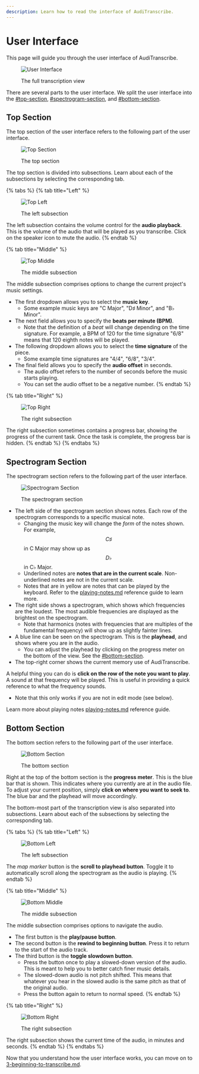 ```yaml
---
description: Learn how to read the interface of AudiTranscribe.
---
```


# User Interface

This page will guide you through the user interface of AudiTranscribe.

<figure><img src="img/2-user-interface/ui.png" alt="User Interface"><figcaption><p>The full transcription view</p></figcaption></figure>

There are several parts to the user interface. We split the user interface into
the [#top-section](2-user-interface.md#top-section "mention"), [#spectrogram-section](2-user-interface.md#spectrogram-section "mention"),
and [#bottom-section](2-user-interface.md#bottom-section "mention").

## Top Section

The top section of the user interface refers to the following part of the user interface.

<figure><img src="img/2-user-interface/top.png" alt="Top Section"><figcaption><p>The top section</p></figcaption></figure>

The top section is divided into subsections. Learn about each of the subsections by selecting the corresponding tab.

{% tabs %}
{% tab title="Left" %}
<figure><img src="img/2-user-interface/top-left.png" alt="Top Left"><figcaption><p>The left subsection</p></figcaption></figure>

The left subsection contains the volume control for the **audio playback**. This is the volume of the audio that will be
played as you transcribe. Click on the speaker icon to mute the audio.
{% endtab %}

{% tab title="Middle" %}
<figure><img src="img/2-user-interface/top-middle.png" alt="Top Middle"><figcaption><p>The middle subsection</p></figcaption></figure>

The middle subsection comprises options to change the current project's music settings.

* The first dropdown allows you to select the **music key**.
    * Some example music keys are "C Major", "D♯ Minor", and "B♭ Minor".
* The next field allows you to specify the **beats per minute (BPM)**.
    * Note that the definition of a _beat_ will change depending on the time signature. For example, a BPM of 120 for
      the time signature "6/8" means that 120 eighth notes will be played.
* The following dropdown allows you to select the **time signature** of the piece.
    * Some example time signatures are "4/4", "6/8", "3/4".
* The final field allows you to specify the **audio offset** in seconds.
    * The audio offset refers to the number of seconds before the music starts playing.
    * You can set the audio offset to be a negative number.
      {% endtab %}

{% tab title="Right" %}
<figure><img src="img/2-user-interface/top-right.png" alt="Top Right"><figcaption><p>The right subsection</p></figcaption></figure>

The right subsection sometimes contains a progress bar, showing the progress of the current task. Once the task is
complete, the progress bar is hidden.
{% endtab %}
{% endtabs %}

## Spectrogram Section

The spectrogram section refers to the following part of the user interface.

<figure><img src="img/2-user-interface/spectrogram.png" alt="Spectrogram Section"><figcaption><p>The spectrogram section</p></figcaption></figure>

* The left side of the spectrogram section shows notes. Each row of the spectrogram corresponds to a specific musical
  note.
    * Changing the music key will change the _form_ of the notes shown. For example, $$C♯$$ in C Major may show up as
      $$D♭$$ in C♭ Major.
    * Underlined notes are **notes that are in the current scale**. Non-underlined notes are not in the current scale.
    * Notes that are in yellow are notes that can be played by the keyboard. Refer to
      the [playing-notes.md](../reference/playing-notes.md "mention") reference guide to learn more.
* The right side shows a spectrogram, which shows which frequencies are the loudest. The most audible frequencies are
  displayed as the brightest on the spectrogram.
    * Note that harmonics (notes with frequencies that are multiples of the fundamental frequency) will show up as
      slightly fainter lines.
* A blue line can be seen on the spectrogram. This is the **playhead**, and shows where you are in the audio.
    * You can adjust the playhead by clicking on the progress meter on the bottom of the view. See
      the [#bottom-section](2-user-interface.md#bottom-section "mention").
* The top-right corner shows the current memory use of AudiTranscribe.

A helpful thing you can do is **click on the row of the note you want to play**. A sound at that frequency will be
played. This is useful in providing a quick reference to what the frequency sounds.

* Note that this only works if you are not in edit mode (see below).

Learn more about playing notes [playing-notes.md](../reference/playing-notes.md "mention") reference guide.

## Bottom Section

The bottom section refers to the following part of the user interface.

<figure><img src="img/2-user-interface/bottom.png" alt="Bottom Section"><figcaption><p>The bottom section</p></figcaption></figure>

Right at the top of the bottom section is the **progress meter**. This is the blue bar that is shown. This indicates
where you currently are at in the audio file. To adjust your current position, simply **click on where you want to seek
to**. The blue bar and the playhead will move accordingly.

The bottom-most part of the transcription view is also separated into subsections. Learn about each of the subsections
by selecting the corresponding tab.

{% tabs %}
{% tab title="Left" %}
<figure><img src="img/2-user-interface/bottom-left.png" alt="Bottom Left"><figcaption><p>The left subsection</p></figcaption></figure>

The _map marker_ button is the **scroll to playhead button**. Toggle it to automatically scroll along the spectrogram as
the audio is playing.
{% endtab %}

{% tab title="Middle" %}
<figure><img src="img/2-user-interface/bottom-middle.png" alt="Bottom Middle"><figcaption><p>The middle subsection</p></figcaption></figure>

The middle subsection comprises options to navigate the audio.

* The first button is the **play/pause button**.
* The second button is the **rewind to beginning button**. Press it to return to the start of the audio track.
* The third button is the **toggle slowdown button**.
    * Press the button once to play a slowed-down version of the audio. This is meant to help you to better catch finer
      music details.
    * The slowed-down audio is not pitch shifted. This means that whatever you hear in the slowed audio is the same
      pitch as that of the original audio.
    * Press the button again to return to normal speed.
      {% endtab %}

{% tab title="Right" %}
<figure><img src="img/2-user-interface/bottom-right.png" alt="Bottom Right"><figcaption><p>The right subsection</p></figcaption></figure>

The right subsection shows the current time of the audio, in minutes and seconds.
{% endtab %}
{% endtabs %}

Now that you understand how the user interface works, you can move on
to [3-beginning-to-transcribe.md](3-beginning-to-transcribe.md "mention").
